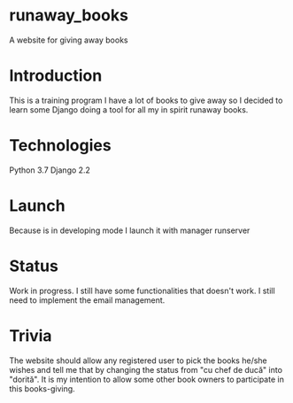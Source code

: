 # runaway_books
A website for giving away books

# Introduction
This is a training program
I have a lot of books to give away so I decided to learn some Django doing a tool for all my in spirit runaway books.

# Technologies
Python 3.7
Django 2.2

# Launch
Because is in developing mode I launch it with manager runserver

# Status
Work in progress. I still have some functionalities that doesn't work. I still need to implement the email management. 

# Trivia
The website should allow any registered user to pick the books he/she wishes and tell me that by changing the status from "cu chef de ducă" into "dorită". It is my intention to allow some other book owners to participate in this books-giving. 
